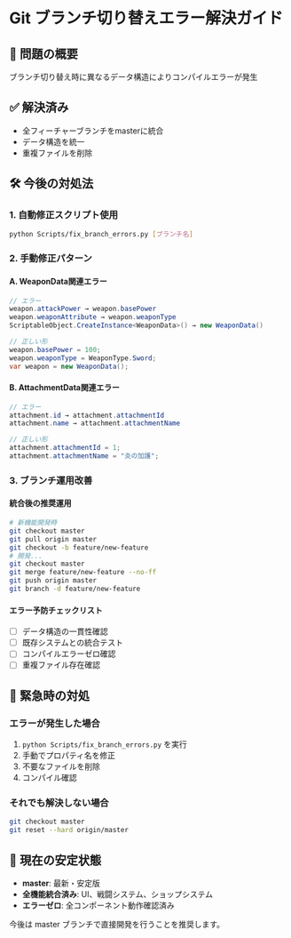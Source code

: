 # Git ブランチ切り替えエラー解決ガイド

## 🚨 問題の概要
ブランチ切り替え時に異なるデータ構造によりコンパイルエラーが発生

## ✅ 解決済み
- 全フィーチャーブランチをmasterに統合
- データ構造を統一
- 重複ファイルを削除

## 🛠 今後の対処法

### 1. 自動修正スクリプト使用
```bash
python Scripts/fix_branch_errors.py [ブランチ名]
```

### 2. 手動修正パターン

#### A. WeaponData関連エラー
```csharp
// エラー
weapon.attackPower → weapon.basePower
weapon.weaponAttribute → weapon.weaponType
ScriptableObject.CreateInstance<WeaponData>() → new WeaponData()

// 正しい形
weapon.basePower = 100;
weapon.weaponType = WeaponType.Sword;
var weapon = new WeaponData();
```

#### B. AttachmentData関連エラー  
```csharp
// エラー
attachment.id → attachment.attachmentId
attachment.name → attachment.attachmentName

// 正しい形
attachment.attachmentId = 1;
attachment.attachmentName = "炎の加護";
```

### 3. ブランチ運用改善

#### 統合後の推奨運用
```bash
# 新機能開発時
git checkout master
git pull origin master
git checkout -b feature/new-feature
# 開発...
git checkout master
git merge feature/new-feature --no-ff
git push origin master
git branch -d feature/new-feature
```

#### エラー予防チェックリスト
- [ ] データ構造の一貫性確認
- [ ] 既存システムとの統合テスト  
- [ ] コンパイルエラーゼロ確認
- [ ] 重複ファイル存在確認

## 🔧 緊急時の対処

### エラーが発生した場合
1. `python Scripts/fix_branch_errors.py` を実行
2. 手動でプロパティ名を修正
3. 不要なファイルを削除
4. コンパイル確認

### それでも解決しない場合
```bash
git checkout master
git reset --hard origin/master
```

## 📝 現在の安定状態
- **master**: 最新・安定版
- **全機能統合済み**: UI、戦闘システム、ショップシステム
- **エラーゼロ**: 全コンポーネント動作確認済み

今後は master ブランチで直接開発を行うことを推奨します。